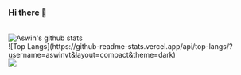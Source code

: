 ### Hi there 👋

<!--
**Aswinvt/aswinvt** is a ✨ _special_ ✨ repository because its `README.md` (this file) appears on your GitHub profile.

Here are some ideas to get you started:

- 🔭 I’m currently working on ...
- 🌱 I’m currently learning ...
- 👯 I’m looking to collaborate on ...
- 🤔 I’m looking for help with ...
- 💬 Ask me about ...
- 📫 How to reach me: ...
- 😄 Pronouns: ...
- ⚡ Fun fact: ...
-->

<br />
<img align="center" src="https://github-readme-stats.anuraghazra1.vercel.app/api?username=aswinvt&show_icons=true&include_all_commits=true&theme=radical" alt="Aswin's github stats" />
<br />
![Top Langs](https://github-readme-stats.vercel.app/api/top-langs/?username=aswinvt&layout=compact&theme=dark)
<br />
<img align="center" src="https://github-readme-stats.anuraghazra1.vercel.app/api/top-langs/?username=aswinvt&layout=compact&theme=radical" />

